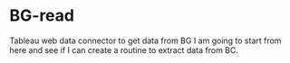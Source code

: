 # BG-read
Tableau web data connector to get data from BG
I am going to start from here and see if I can create a routine to extract data from BC. 
